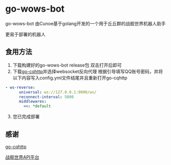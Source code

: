 # go-wows-bot

go-wows-bot 由Cunoe基于golang开发的一个用于丘丘群的战舰世界机器人助手

更易于部署的机器人

## 食用方法

1. 下载构建好的go-wows-bot release包 双击打开后即可
2. 下载[go-cqhttp](https://github.com/Mrs4s/go-cqhttp/releases)并选择websocket反向代理 根据引导填写QQ账号密码，并将以下内容写入config.yml文件结尾并且重新打开go-cqhttp
```yaml
- ws-reverse:
      universal: ws://127.0.0.1:9000/ws/
      reconnect-interval: 5000
      middlewares:
        <<: *default
```
3. 您已完成部署

## 感谢

[go-cqhttp](https://github.com/Mrs4s/go-cqhttp)

[战舰世界API平台](https://wows.linxun.link/)